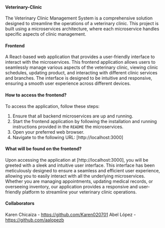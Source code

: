 #### Veterinary-Clinic
The Veterinary Clinic Management System is a comprehensive solution designed to streamline the operations of a veterinary clinic. This project is built using a microservices architecture, where each microservice handles specific aspects of clinic management. 

#### Frontend
A React-based web application that provides a user-friendly interface to interact with the microservices. This frontend application allows users to seamlessly manage various aspects of the veterinary clinic, viewing clinic schedules, updating product, and interacting with different clinic services and branches. The interface is designed to be intuitive and responsive, ensuring a smooth user experience across different devices.

#### How to access the frontend?
To access the application, follow these steps:

1. Ensure that all backend microservices are up and running.
2. Start the frontend application by following the installation and running instructions provided in the `README` the microservices.
3. Open your preferred web browser.
4. Navigate to the following URL: [http://localhost:3000]

#### What will be found on the frontend?
Upon accessing the application at [http://localhost:3000], you will be greeted with a sleek and intuitive user interface. This interface has been meticulously designed to ensure a seamless and efficient user experience, allowing you to easily interact with all the underlying microservices. Whether you are managing appointments, updating medical records, or overseeing inventory, our application provides a responsive and user-friendly platform to streamline your veterinary clinic operations.

####  Collaborators
Karen Chicaiza - https://github.com/Karen020701
Abel López - https://github.com/aalopezb
